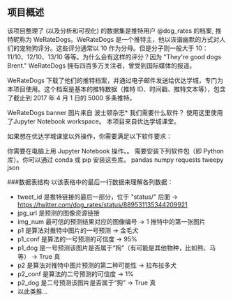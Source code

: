 ## 项目概述

该项目整理了 (以及分析和可视化) 的数据集是推特用户 @dog_rates 的档案, 推特昵称为 WeRateDogs。WeRateDogs 是一个推特主，他以诙谐幽默的方式对人们的宠物狗评分。这些评分通常以 10 作为分母。但是分子则一般大于 10：11/10、12/10、13/10 等等。为什么会有这样的评分？因为 "They're good dogs Brent." WeRateDogs 拥有四百多万关注者，曾受到国际媒体的报道。

WeRateDogs 下载了他们的推特档案，并通过电子邮件发送给优达学城，专门为本项目使用。这个档案是基本的推特数据（推特 ID、时间戳、推特文本等），包含了截止到 2017 年 4 月 1 日的 5000 多条推特。

WeRateDogs banner
图片来自 波士顿杂志*
我们需要什么软件？
使用这里使用了Jupyter Notebook workspace。
本项目来自优达学城课堂。

如果想在优达学城课堂以外操作，你需要满足以下软件要求：

你需要在电脑上用 Jupyter Notebook 操作。。
需要安装下列软件包（即 Python 库）。你可以通过 conda 或 pip 安装这些库。
pandas
numpy
requests
tweepy
json

###数据表结构
以该表格中的最后一行数据来理解各列数据：

- tweet_id 是推特链接的最后一部分，位于 "status/" 后面 → https://twitter.com/dog_rates/status/889531135344209921
- jpg_url 是预测的图像资源链接
- img_num 最可信的预测结果对应的图像编号 → 1 推特中的第一张图片
- p1 是算法对推特中图片的一号预测 → 金毛犬
- p1_conf 是算法的一号预测的可信度 → 95%
- p1_dog 是一号预测该图片是否属于“狗”（有可能是其他物种，比如熊、马等） → True 真
- p2 是算法对推特中图片预测的第二种可能性 → 拉布拉多犬
- p2_conf 是算法的二号预测的可信度 → 1%
- p2_dog 是二号预测该图片是否属于“狗” → True 真
- 以此类推...
